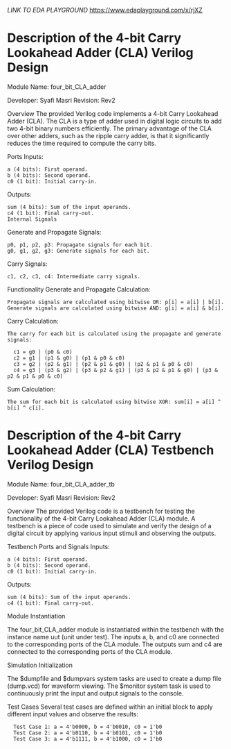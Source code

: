 *LINK TO EDA PLAYGROUND*
https://www.edaplayground.com/x/rjXZ

# **Description of the 4-bit Carry Lookahead Adder (CLA) Verilog Design**
Module Name: four_bit_CLA_adder

Developer: Syafi Masri
Revision: Rev2

Overview
The provided Verilog code implements a 4-bit Carry Lookahead Adder (CLA). The CLA is a type of adder used in digital logic circuits to add two 4-bit binary numbers efficiently. The primary advantage of the CLA over other adders, such as the ripple carry adder, is that it significantly reduces the time required to compute the carry bits.

Ports
  Inputs:
  
    a (4 bits): First operand.
    b (4 bits): Second operand.
    c0 (1 bit): Initial carry-in.
    
  Outputs:
  
    sum (4 bits): Sum of the input operands.
    c4 (1 bit): Final carry-out.
    Internal Signals
    
  Generate and Propagate Signals:
  
    p0, p1, p2, p3: Propagate signals for each bit.
    g0, g1, g2, g3: Generate signals for each bit.
    
  Carry Signals:

    c1, c2, c3, c4: Intermediate carry signals.
    
Functionality
  Generate and Propagate Calculation:
  
    Propagate signals are calculated using bitwise OR: p[i] = a[i] | b[i].
    Generate signals are calculated using bitwise AND: g[i] = a[i] & b[i].
    
  Carry Calculation:
  
    The carry for each bit is calculated using the propagate and generate signals:
    
      c1 = g0 | (p0 & c0)
      c2 = g1 | (p1 & g0) | (p1 & p0 & c0)
      c3 = g2 | (p2 & g1) | (p2 & p1 & g0) | (p2 & p1 & p0 & c0)
      c4 = g3 | (p3 & g2) | (p3 & p2 & g1) | (p3 & p2 & p1 & g0) | (p3 & p2 & p1 & p0 & c0)
      
  Sum Calculation:
  
    The sum for each bit is calculated using bitwise XOR: sum[i] = a[i] ^ b[i] ^ c[i].


# **Description of the 4-bit Carry Lookahead Adder (CLA) Testbench Verilog Design**
Module Name: four_bit_CLA_adder_tb

Developer: Syafi Masri
Revision: Rev2

Overview
The provided Verilog code is a testbench for testing the functionality of the 4-bit Carry Lookahead Adder (CLA) module. A testbench is a piece of code used to simulate and verify the design of a digital circuit by applying various input stimuli and observing the outputs.

Testbench Ports and Signals
  Inputs:
  
    a (4 bits): First operand.
    b (4 bits): Second operand.
    c0 (1 bit): Initial carry-in.
    
  Outputs:

    sum (4 bits): Sum of the input operands.
    c4 (1 bit): Final carry-out.
    
Module Instantiation

  The four_bit_CLA_adder module is instantiated within the testbench with the instance name uut (unit under test).
  The inputs a, b, and c0 are connected to the corresponding ports of the CLA module.
  The outputs sum and c4 are connected to the corresponding ports of the CLA module.

Simulation Initialization

  The $dumpfile and $dumpvars system tasks are used to create a dump file (dump.vcd) for waveform viewing.
  The $monitor system task is used to continuously print the input and output signals to the console.

Test Cases
  Several test cases are defined within an initial block to apply different input values and observe the results:
  
      Test Case 1: a = 4'b0000, b = 4'b0010, c0 = 1'b0
      Test Case 2: a = 4'b0110, b = 4'b0101, c0 = 1'b0
      Test Case 3: a = 4'b1111, b = 4'b1000, c0 = 1'b0
